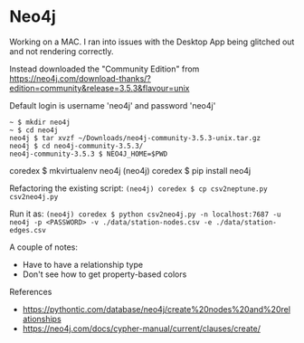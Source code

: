 # Neo4j

Working on a MAC. I ran into issues with the Desktop App being glitched out and not rendering correctly.

Instead downloaded the "Community Edition" from https://neo4j.com/download-thanks/?edition=community&release=3.5.3&flavour=unix

Default login is username 'neo4j' and password 'neo4j'


```
~ $ mkdir neo4j
~ $ cd neo4j
neo4j $ tar xvzf ~/Downloads/neo4j-community-3.5.3-unix.tar.gz
neo4j $ cd neo4j-community-3.5.3/
neo4j-community-3.5.3 $ NEO4J_HOME=$PWD
```

coredex $ mkvirtualenv neo4j
(neo4j) coredex $ pip install neo4j


Refactoring the existing script:
`(neo4j) coredex $ cp csv2neptune.py csv2neo4j.py`

Run it as:
`(neo4j) coredex $ python csv2neo4j.py -n localhost:7687 -u neo4j -p <PASSWORD> -v ./data/station-nodes.csv -e ./data/station-edges.csv`


A couple of notes:
 * Have to have a relationship type
 * Don't see how to get property-based colors



References
 * https://pythontic.com/database/neo4j/create%20nodes%20and%20relationships
 * https://neo4j.com/docs/cypher-manual/current/clauses/create/





